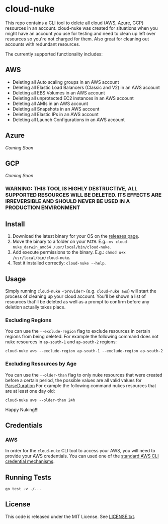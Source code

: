 # cloud-nuke

This repo contains a CLI tool to delete all cloud (AWS, Azure, GCP) resources in an account. cloud-nuke was created for situations when you might have an account you use for testing and need to clean up left over resources so you're not charged for them. Also great for cleaning out accounts with redundant resources.

The currently supported functionality includes:

## AWS

* Deleting all Auto scaling groups in an AWS account
* Deleting all Elastic Load Balancers (Classic and V2) in an AWS account
* Deleting all EBS Volumes in an AWS account
* Deleting all unprotected EC2 instances in an AWS account
* Deleting all AMIs in an AWS account
* Deleting all Snapshots in an AWS account
* Deleting all Elastic IPs in an AWS account
* Deleting all Launch Configurations in an AWS account

## Azure

_Coming Soon_

## GCP

_Coming Soon_

### WARNING: THIS TOOL IS HIGHLY DESTRUCTIVE, ALL SUPPORTED RESOURCES WILL BE DELETED. ITS EFFECTS ARE IRREVERSIBLE AND SHOULD NEVER BE USED IN A PRODUCTION ENVIRONMENT

## Install

1. Download the latest binary for your OS on the [releases page](https://github.com/gruntwork-io/cloud-nuke/releases).
2. Move the binary to a folder on your `PATH`. E.g.: `mv cloud-nuke_darwin_amd64 /usr/local/bin/cloud-nuke`.
3. Add execute permissions to the binary. E.g.: `chmod u+x /usr/local/bin/cloud-nuke`.
4. Test it installed correctly: `cloud-nuke --help`.

## Usage

Simply running `cloud-nuke <provider>` (e.g. `cloud-nuke aws`) will start the process of cleaning up your cloud account. You'll be shown a list of resources that'll be deleted as well as a prompt to confirm before any deletion actually takes place.

### Excluding Regions

You can use the `--exclude-region` flag to exclude resources in certain regions from being deleted. For example the following command does not nuke resources in `ap-south-1` and `ap-south-2` regions:

```shell
cloud-nuke aws --exclude-region ap-south-1 --exclude-region ap-south-2
```

### Excluding Resources by Age

You can use the `--older-than` flag to only nuke resources that were created before a certain period, the possible values are all valid values for [ParseDuration](https://golang.org/pkg/time/#ParseDuration) For example the following command nukes resources that are at least one day old:

```shell
cloud-nuke aws --older-than 24h
```

Happy Nuking!!!

## Credentials

### AWS

In order for the `cloud-nuke` CLI tool to access your AWS, you will need to provide your AWS credentials. You can used one of the [standard AWS CLI credential mechanisms](http://docs.aws.amazon.com/cli/latest/userguide/cli-chap-getting-started.html).

## Running Tests

```shell
go test -v ./...
```

## License

This code is released under the MIT License. See [LICENSE.txt](/LICENSE.txt).
